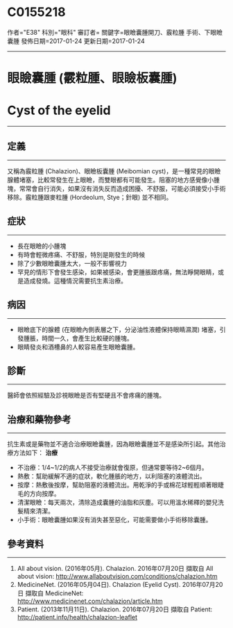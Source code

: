 # C0155218
作者="E38"
科別="眼科"
審訂者=
關鍵字=眼瞼囊腫開刀、霰粒腫 手術、下眼瞼囊腫
發佈日期=2017-01-24
更新日期=2017-01-24

----------
# 眼瞼囊腫 (霰粒腫、眼瞼板囊腫)
# Cyst of the eyelid
----------
## 定義
----------

又稱為霰粒腫 (Chalazion)、眼瞼板囊腫 (Meibomian cyst)，是一種常見的眼瞼腺體堵塞，比較常發生在上眼瞼，而雙眼都有可能發生。阻塞的地方感覺像小腫塊，常常會自行消失，如果沒有消失反而造成困擾、不舒服，可能必須接受小手術移除。霰粒腫跟麥粒腫 (Hordeolum, Stye；針眼) 並不相同。

## 症狀
----------
- 長在眼瞼的小腫塊
- 有時會輕微疼痛、不舒服，特別是剛發生的時候
- 除了少數眼瞼囊腫太大，一般不影響視力
- 罕見的情形下會發生感染，如果被感染，會更腫脹跟疼痛，無法睜開眼睛，或是造成發燒。這種情況需要抗生素治療。
## 病因
----------
- 眼瞼底下的腺體 (在眼瞼內側表層之下，分泌油性液體保持眼睛濕潤) 堵塞，引發腫脹，時間一久，會產生比較硬的腫塊。
- 眼睛發炎和酒槽鼻的人較容易產生眼瞼囊腫。
## 診斷
----------

醫師會依照經驗及診視眼瞼是否有堅硬且不會疼痛的腫塊。

## 治療和藥物參考
----------

抗生素或是藥物並不適合治療眼瞼囊腫，因為眼瞼囊腫並不是感染所引起。其他治療方法如下：
**治療**

- 不治療：1/4~1/2的病人不接受治療就會復原，但通常要等待2~6個月。
- 熱敷：幫助緩解不適的症狀，軟化腫脹的地方，以利阻塞的液體流出。
- 按摩：熱敷後按摩，幫助阻塞的液體流出。用乾淨的手或棉花球輕輕順著眼睫毛的方向按摩。
- 清潔眼瞼：每天兩次，清除造成囊腫的油脂和灰塵。可以用溫水稀釋的嬰兒洗髮精來清潔。
- 小手術：眼瞼囊腫如果沒有消失甚至惡化，可能需要做小手術移除囊腫。
## 參考資料
----------
1. All about vision. (2016年05月). Chalazion. 2016年07月20日 擷取自 All about vision: 
  http://www.allaboutvision.com/conditions/chalazion.htm
2. MedicineNet. (2016年05月04日). Chalazion (Eyelid Cyst). 2016年07月20日 擷取自 MedicineNet: 
  http://www.medicinenet.com/chalazion/article.htm
3. Patient. (2013年11月11日). Chalazion. 2016年07月20日 擷取自 Patient: http://patient.info/health/chalazion-leaflet

